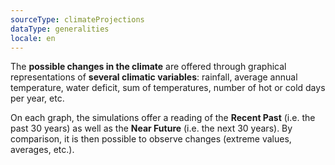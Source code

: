 ```yaml
---
sourceType: climateProjections
dataType: generalities
locale: en
---
```


The **possible changes in the climate** are offered through graphical
representations of **several climatic variables**: rainfall, average annual
temperature, water deficit, sum of temperatures, number of hot or cold days per
year, etc.

On each graph, the simulations offer a reading of the **Recent Past** (i.e. the
past 30 years) as well as the **Near Future** (i.e. the next 30 years). By
comparison, it is then possible to observe changes (extreme values, averages,
etc.).
